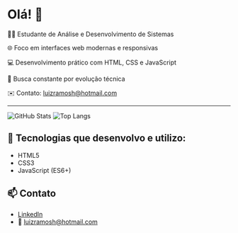 # Olá! 👋

👨‍💻 Estudante de Análise e Desenvolvimento de Sistemas  

🌐 Foco em interfaces web modernas e responsivas  

💻 Desenvolvimento prático com HTML, CSS e JavaScript  

🚀 Busca constante por evolução técnica  

✉️ Contato: luizramosh@hotmail.com


---

![GitHub Stats](https://github-readme-stats.vercel.app/api?username=luizramosh&show_icons=true&theme=algolia)
![Top Langs](https://github-readme-stats.vercel.app/api/top-langs/?username=luizramosh&theme=algolia)


## 🚀 Tecnologias que desenvolvo e utilizo:
- HTML5  
- CSS3  
- JavaScript (ES6+)
## 📫 Contato

- [LinkedIn](https://www.linkedin.com/in/luizramosh/)  
- 📧 luizramosh@hotmail.com
